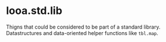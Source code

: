 # looa.std.lib

Thigns that could be considered to be part of a standard library. Datastructures and data-oriented helper functions like `tbl.map`.
